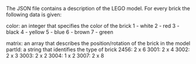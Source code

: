 The JSON file contains a description of the LEGO model. For every brick the following data is given:

color:      an integer that specifies the color of the brick
                1 - white
                2 - red
                3 - black
                4 - yellow
                5 - blue
                6 - brown
                7 - green

matrix:     an array that describes the position/rotation of the brick in the model
partId:     a string that identifies the type of brick
                2456:   2 x 6
                3001:   2 x 4
                3002:   2 x 3
                3003:   2 x 2
                3004:   1 x 2
                3007:   2 x 8
